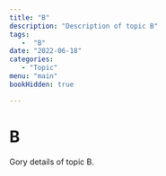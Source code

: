 ```yaml
---
title: "B"
description: "Description of topic B"
tags:
   -  "B"
date: "2022-06-18"
categories:
   - "Topic"
menu: "main"
bookHidden: true

---
```


# B

Gory details of topic B.

